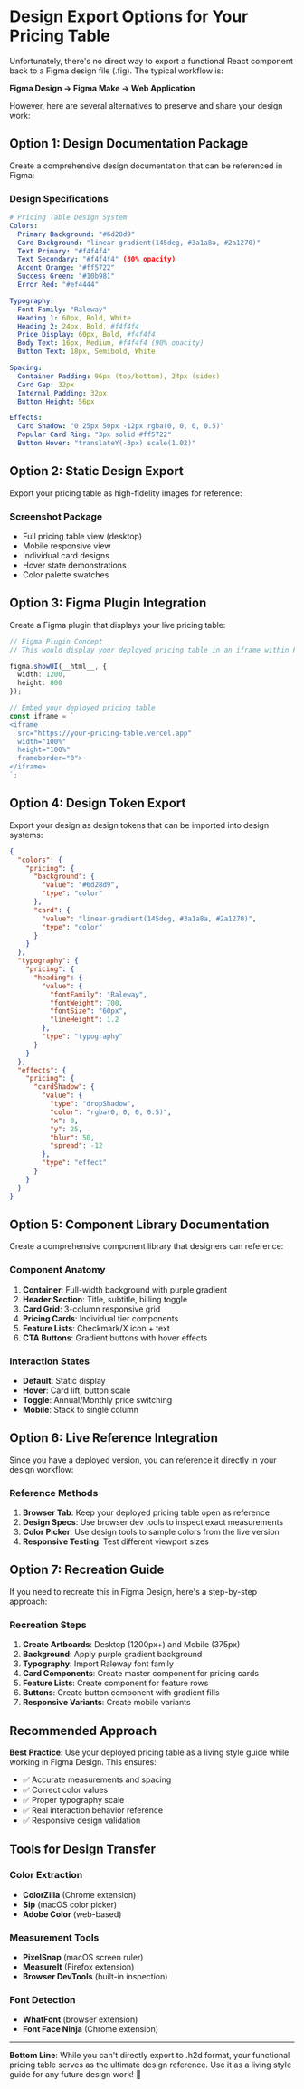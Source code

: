 # Design Export Options for Your Pricing Table

Unfortunately, there's no direct way to export a functional React component back to a Figma design file (.fig). The typical workflow is:

**Figma Design → Figma Make → Web Application**

However, here are several alternatives to preserve and share your design work:

## Option 1: Design Documentation Package

Create a comprehensive design documentation that can be referenced in Figma:

### Design Specifications

```yaml
# Pricing Table Design System
Colors:
  Primary Background: "#6d28d9"
  Card Background: "linear-gradient(145deg, #3a1a8a, #2a1270)"
  Text Primary: "#f4f4f4"
  Text Secondary: "#f4f4f4" (80% opacity)
  Accent Orange: "#ff5722"
  Success Green: "#10b981"
  Error Red: "#ef4444"

Typography:
  Font Family: "Raleway"
  Heading 1: 60px, Bold, White
  Heading 2: 24px, Bold, #f4f4f4
  Price Display: 60px, Bold, #f4f4f4
  Body Text: 16px, Medium, #f4f4f4 (90% opacity)
  Button Text: 18px, Semibold, White

Spacing:
  Container Padding: 96px (top/bottom), 24px (sides)
  Card Gap: 32px
  Internal Padding: 32px
  Button Height: 56px

Effects:
  Card Shadow: "0 25px 50px -12px rgba(0, 0, 0, 0.5)"
  Popular Card Ring: "3px solid #ff5722"
  Button Hover: "translateY(-3px) scale(1.02)"
```

## Option 2: Static Design Export

Export your pricing table as high-fidelity images for reference:

### Screenshot Package
- Full pricing table view (desktop)
- Mobile responsive view
- Individual card designs
- Hover state demonstrations
- Color palette swatches

## Option 3: Figma Plugin Integration

Create a Figma plugin that displays your live pricing table:

```typescript
// Figma Plugin Concept
// This would display your deployed pricing table in an iframe within Figma

figma.showUI(__html__, {
  width: 1200,
  height: 800
});

// Embed your deployed pricing table
const iframe = `
<iframe 
  src="https://your-pricing-table.vercel.app" 
  width="100%" 
  height="100%" 
  frameborder="0">
</iframe>
`;
```

## Option 4: Design Token Export

Export your design as design tokens that can be imported into design systems:

```json
{
  "colors": {
    "pricing": {
      "background": {
        "value": "#6d28d9",
        "type": "color"
      },
      "card": {
        "value": "linear-gradient(145deg, #3a1a8a, #2a1270)",
        "type": "color"
      }
    }
  },
  "typography": {
    "pricing": {
      "heading": {
        "value": {
          "fontFamily": "Raleway",
          "fontWeight": 700,
          "fontSize": "60px",
          "lineHeight": 1.2
        },
        "type": "typography"
      }
    }
  },
  "effects": {
    "pricing": {
      "cardShadow": {
        "value": {
          "type": "dropShadow",
          "color": "rgba(0, 0, 0, 0.5)",
          "x": 0,
          "y": 25,
          "blur": 50,
          "spread": -12
        },
        "type": "effect"
      }
    }
  }
}
```

## Option 5: Component Library Documentation

Create a comprehensive component library that designers can reference:

### Component Anatomy
1. **Container**: Full-width background with purple gradient
2. **Header Section**: Title, subtitle, billing toggle
3. **Card Grid**: 3-column responsive grid
4. **Pricing Cards**: Individual tier components
5. **Feature Lists**: Checkmark/X icon + text
6. **CTA Buttons**: Gradient buttons with hover effects

### Interaction States
- **Default**: Static display
- **Hover**: Card lift, button scale
- **Toggle**: Annual/Monthly price switching
- **Mobile**: Stack to single column

## Option 6: Live Reference Integration

Since you have a deployed version, you can reference it directly in your design workflow:

### Reference Methods
1. **Browser Tab**: Keep your deployed pricing table open as reference
2. **Design Specs**: Use browser dev tools to inspect exact measurements
3. **Color Picker**: Use design tools to sample colors from the live version
4. **Responsive Testing**: Test different viewport sizes

## Option 7: Recreation Guide

If you need to recreate this in Figma Design, here's a step-by-step approach:

### Recreation Steps
1. **Create Artboards**: Desktop (1200px+) and Mobile (375px)
2. **Background**: Apply purple gradient background
3. **Typography**: Import Raleway font family
4. **Card Components**: Create master component for pricing cards
5. **Feature Lists**: Create component for feature rows
6. **Buttons**: Create button component with gradient fills
7. **Responsive Variants**: Create mobile variants

## Recommended Approach

**Best Practice**: Use your deployed pricing table as a living style guide while working in Figma Design. This ensures:

- ✅ Accurate measurements and spacing
- ✅ Correct color values
- ✅ Proper typography scale
- ✅ Real interaction behavior reference
- ✅ Responsive design validation

## Tools for Design Transfer

### Color Extraction
- **ColorZilla** (Chrome extension)
- **Sip** (macOS color picker)
- **Adobe Color** (web-based)

### Measurement Tools
- **PixelSnap** (macOS screen ruler)
- **MeasureIt** (Firefox extension)
- **Browser DevTools** (built-in inspection)

### Font Detection
- **WhatFont** (browser extension)
- **Font Face Ninja** (Chrome extension)

---

**Bottom Line**: While you can't directly export to .h2d format, your functional pricing table serves as the ultimate design reference. Use it as a living style guide for any future design work! 🎨